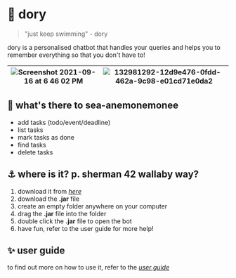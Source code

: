 
# 🌊 dory

> "just keep swimming" - dory

dory is a personalised chatbot that handles your queries and helps you to remember everything so that you don't have to!

|![Screenshot 2021-09-16 at 6 46 02 PM](https://user-images.githubusercontent.com/77200805/133599641-7b0e0844-7587-4426-b6bc-8d593725fac2.png) | ![132981292-12d9e476-0fdd-462a-9c98-e01cd71e0da2](https://user-images.githubusercontent.com/77200805/133599859-746c9371-5138-47f0-a510-4d8a21878713.png) |
|--|--|







## 🦭 what's there to sea-anemonemonee

- add tasks (todo/event/deadline)
- list tasks
- mark tasks as done
- find tasks
- delete tasks

## ⚓  where is it? p. sherman 42 wallaby way?

1.  download it from  [_here_](https://github.com/kvihashini/ip/releases/tag/v0.2)
2.  download the **.jar** file
3. create an empty folder anywhere on your computer
4. drag the **.jar** file into the folder
5. double click the **.jar** file to open the bot
6. have fun, refer to the user guide for more help!

## ✨ user guide
to find out more on how to use it, refer to the [*user guide*](https://kvihashini.github.io/ip/)
